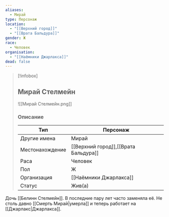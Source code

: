 ```yaml
---
aliases:
  - Мирай
type: Персонаж
location:
  - "[[Верхний город]]"
  - "[[Врата Бальдура]]"
gender: Ж
race:
  - Человек
organisation:
  - "[[Наёмники Джарлакса]]"
dead: false
---
```


> [!infobox]
> 
> ## Мирай Стелмейн
> 
> ![[Мирай Стелмейн.png]]
> 
> ### Описание
> 
> | Тип | Персонаж |
> | --- | --- |
> | Другие имена| Мирай |
> | Местонахождение | [[Верхний город]],[[Врата Бальдура]] |
> | Раса | Человек |
> | Пол | Ж |
> | Организация | [[Наёмники Джарлакса]] |
> | Статус | Жив(а) |

Дочь [[Белинн Стелмейн]]. В последние пару лет часто заменяла её. Не столь давно [[Смерть Мирай|умерла]] и теперь работает на [[Джарлакс|Джарлакса]].